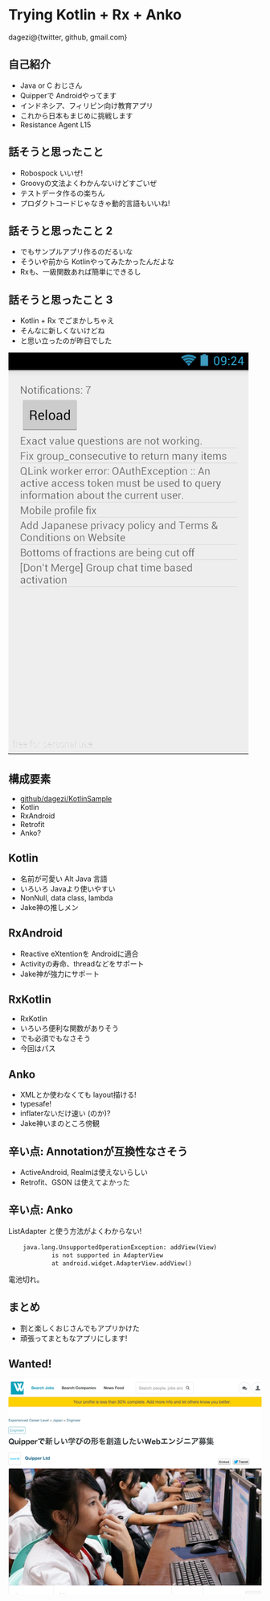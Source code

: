 # Trying Kotlin + Rx + Anko

dagezi@{twitter, github, gmail.com}



## 自己紹介

- Java or C おじさん
- Quipperで Androidやってます
- インドネシア、フィリピン向け教育アプリ
- これから日本もまじめに挑戦します
- Resistance Agent L15



## 話そうと思ったこと

- Robospock いいぜ!
 - Groovyの文法よくわかんないけどすごいぜ
 - テストデータ作るの楽ちん
 - プロダクトコードじゃなきゃ動的言語もいいね!



## 話そうと思ったこと 2

- でもサンプルアプリ作るのだるいな
 - そういや前から Kotlinやってみたかったんだよな
 - Rxも、一級関数あれば簡単にできるし



## 話そうと思ったこと 3

- Kotlin + Rx でごまかしちゃえ
 - そんなに新しくないけどね
 - と思い立ったのが昨日でした



![KotlinSample](KotlinSample.png)



## 構成要素

- [github/dagezi/KotlinSample](https://github.com/dagezi/KotolinSample)
 - Kotlin
 - RxAndroid
 - Retrofit
 - Anko?


## Kotlin
- 名前が可愛い Alt Java 言語
- いろいろ Javaより使いやすい
 - NonNull, data class, lambda
- Jake神の推しメン



## RxAndroid
- Reactive eXtentionを Androidに適合
- Activityの寿命、threadなどをサポート
- Jake神が強力にサポート



## RxKotlin
- RxKotlin
 - いろいろ便利な関数がありそう
 - でも必須でもなさそう
 - 今回はパス



## Anko
- XMLとか使わなくても layout描ける!
- typesafe!
- inflaterないだけ速い (のか)?
- Jake神いまのところ傍観



## 辛い点: Annotationが互換性なさそう

- ActiveAndroid, Realmは使えないらしい
- Retrofit、GSON は使えてよかった



## 辛い点: Anko
ListAdapter と使う方法がよくわからない!

```
    java.lang.UnsupportedOperationException: addView(View)
            is not supported in AdapterView
            at android.widget.AdapterView.addView()
```

電池切れ。



## まとめ
- 割と楽しくおじさんでもアプリかけた
- 頑張ってまともなアプリにします!



## Wanted!

![wanted](wantedly.png)






